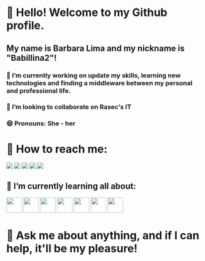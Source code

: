 # 👋 Hello! Welcome to my Github profile.
## My name is Barbara Lima and my nickname is "Babillina2"!

### 🔭 I’m currently working on update my skills, learning new technologies and finding a middleware between my personal and professional life.
### 👯 I’m looking to collaborate on Rasec's IT 
### 😄 Pronouns: She - her
 
# 👀 How to reach me:

<div>
<a href="https://www.youtube.com/seu-canal-youtube-aqui" target="_blank"><img loading="lazy" src="https://img.shields.io/badge/YouTube-FF0000?style=for-the-badge&logo=youtube&logoColor=white" target="_blank"></a>
<a href="https://instagram.com/seu-usuário-instagram-aqui" target="_blank"><img loading="lazy" src="https://img.shields.io/badge/-Instagram-%23E4405F?style=for-the-badge&logo=instagram&logoColor=white" target="_blank"></a>
<a href="https://www.twitch.tv/seu-usuário-aqui" target="_blank"><img loading="lazy" src="https://img.shields.io/badge/Twitch-9146FF?style=for-the-badge&logo=twitch&logoColor=white" target="_blank"></a>
<a href = "mailto:contato@seu-usuário-aqui"><img loading="lazy" src="https://img.shields.io/badge/Gmail-D14836?style=for-the-badge&logo=gmail&logoColor=white" target="_blank"></a>
<a href="https://www.linkedin.com/in/seu-usuário-linkedln-aqui" target="_blank"><img loading="lazy" src="https://img.shields.io/badge/-LinkedIn-%230077B5?style=for-the-badge&logo=linkedin&logoColor=white" target="_blank"></a> 


 </div>

 ## 🌱 I’m currently learning all about:
<div>
<img loading="lazy" src="https://cdn.jsdelivr.net/gh/devicons/devicon@latest/icons/laravel/laravel-original.svg" width="40" height="40"/>
<img loading="lazy" src="https://cdn.jsdelivr.net/gh/devicons/devicon@latest/icons/livewire/livewire-original.svg" width="40" height="40"/>
<img loading="lazy" src="https://cdn.jsdelivr.net/gh/devicons/devicon@latest/icons/docker/docker-original.svg" width="40" height="40"/>
<img loading="lazy" src="https://cdn.jsdelivr.net/gh/devicons/devicon@latest/icons/git/git-original.svg" width="40" height="40"/>
 <img loading="lazy" src="https://cdn.jsdelivr.net/gh/devicons/devicon@latest/icons/github/github-original.svg" width="40" height="40"/>
 <img loading="lazy" src="https://cdn.jsdelivr.net/gh/devicons/devicon@latest/icons/php/php-original.svg" width="40" height="40"/>
 <img loading="lazy" src="https://cdn.jsdelivr.net/gh/devicons/devicon@latest/icons/angular/angular-original.svg" width="40" height="40"/>
</div>


#  💬 Ask me about anything, and if I can help, it'll be my pleasure!


